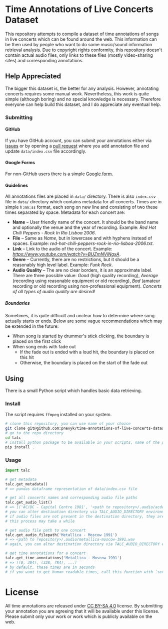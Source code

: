# Time Annotations of Live Concerts Dataset

This repository attempts to compile a dataset of time annotations of songs in live concerts which can be found around
the web. This information can be then used by people who want to do some music/sound information retrieval analysis. Due
to copyright rights conformity, this repository doesn't contain actual audio files, only links to these files (mostly
video-sharing sites) and corresponding annotations.

## Help Appreciated

The bigger this dataset is, the better for any analysis. However, annotating concerts requires some manual work.
Nevertheless, this work is quite simple (although boring) and no special knowledge is necessary. Therefore everyone can
help build this dataset, and I do appreciate any eventual help.

### Submitting

#### GitHub

If you have GitHub account, you can submit your annotations either via
[issues](https://github.com/pnevyk/time-annotations-of-live-concerts-dataset/issues) or by opening a
[pull request](https://github.com/pnevyk/time-annotations-of-live-concerts-dataset/pulls) where you add annotation file
and update `data/index.csv` file accordingly.

#### Google Forms

For non-GitHub users there is a simple [Google form](https://goo.gl/forms/GRxmIRuDcRC9bzFd2).

#### Guidelines

All annotations files are placed in `data/` directory. There is also `index.csv` file in `data/` directory which
contains metadata for all concerts. Times are in simple `h:mm:ss` format, each song on new line and consisting of two
these times separated by space. Metadata for each concert are:

* **Name** &ndash; User friendly name of the concert. It should be the band name and optionally the venue and the year
of recording. Example: *Red Hot Chili Peppers - Rock In Rio Lisboa 2006*.
* **File** &ndash; Same as *Name*, but in lowercase and with hyphens instead of spaces. Example:
*red-hot-chili-peppers-rock-in-rio-lisboa-2006.txt*.
* **Link** &ndash; Link to the audio of the concert. Example: *https://www.youtube.com/watch?v=BUZmNViNgxA*.
* **Genre** &ndash; Currently, there are no restrictions, but it should be a reasonably high level label. Example:
*Funk Rock*.
* **Audio Quality** &ndash; The are no clear borders, it is an approximate label. There are three possible value:
*Good* (high quality recording), *Average* (recording using reasonable equipment or old recording), *Bad* (amateur
recording or old recording using non-professional equipment). *Concerts of all types of audio quality are desired!*

##### Boundaries

Sometimes, it is quite difficult and unclear how to determine where song actually starts or ends. Below are some vague
recommendations which may be extended in the future:

* When song is started by drummer's stick clicking, the boundary is placed on the first click
* When song ends with fade out
  * If the fade out is ended with a loud hit, the boundary is placed on this hit
  * Otherwise, the boundary is placed on the start of the fade out

## Using

There is a small Python script which handles basic data retrieving.

### Install

The script requires `ffmpeg` installed on your system.

```bash
# clone this repository, you can use name of your choice
git clone git@github.com:pnevyk/time-annotations-of-live-concerts-dataset.git talc
# go to the repo directory
cd talc
# install python package to be available in your scripts, name of the package is `talc`
pip install .
```

### Usage

```python
import talc

# get metadata
talc.get_metadata()
# => pandas dataframe representation of data/index.csv file

# get all concerts names and corresponding audio file paths
talc.get_audio_list()
# => [('AC/DC - Capital Centre 1981', '<path to repository>/.audio/acdc-capital-centre-1981.wav'), ...]
# you can alter destination directory via TALC_AUDIO_DIRECTORY environment variable
# if audio files are not present in the destination directory, they are automatically downloaded
# this process may take a while

# get audio file path to one concert
talc.get_audio_filepath('Metallica - Moscow 1991')
# => <path to repository>/.audio/metallica-moscow-1991.wav
# again, you can alter destination directory via TALC_AUDIO_DIRECTORY environment variable

# get time annotations for a concert
talc.get_time_annotations('Metallica - Moscow 1991')
# => [(0, 304), (328, 784), ...]
# by default, these times are in seconds
# if you want to get human readable times, call this function with `seconds` argument set to False
```

# License

All time annotations are released under [CC BY-SA 4.0](https://creativecommons.org/licenses/by-sa/4.0/) license. By
submitting your annotation you are agreeing that it will be available under this license. Please submit only your work
or work which is publicly available on the web.
